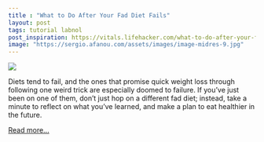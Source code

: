 ```yaml
---
title : "What to Do After Your Fad Diet Fails"
layout: post
tags: tutorial labnol
post_inspiration: https://vitals.lifehacker.com/what-to-do-after-your-fad-diet-fails-1846665952
image: "https://sergio.afanou.com/assets/images/image-midres-9.jpg"
---
```


<img src="https://i.kinja-img.com/gawker-media/image/upload/s--ENWir_v3--/c_fit,fl_progressive,q_80,w_636/d7f0k1abxlehqa6tlrfx.jpg" /><p>Diets tend to fail, and the ones that promise quick weight loss through following one weird trick are especially doomed to failure. If you’ve just been on one of them, don’t just hop on a different fad diet; instead, take a minute to reflect on what you’ve learned, and make a plan to eat healthier in the future. </p><p><a href="https://vitals.lifehacker.com/what-to-do-after-your-fad-diet-fails-1846665952">Read more...</a></p>